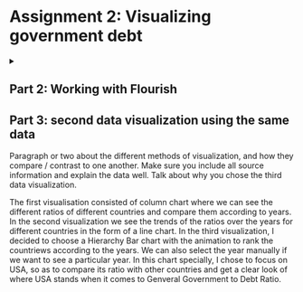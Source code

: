 # Assignment 2: Visualizing government debt


<details>
<summary><h2Part 1: Working with web-based visualization tools and data</h2></summary>
<br>
<iframe src="https://data.oecd.org/chart/6Odm" width="860" height="645" style="border: 0" mozallowfullscreen="true" webkitallowfullscreen="true" allowfullscreen="true"><a href="https://data.oecd.org/chart/6Odm" target="_blank">OECD Chart: General government debt, Total, % of GDP, Annual, 2018</a></iframe>
</details>



## Part 2: Working with Flourish

<div class="flourish-embed flourish-chart" data-src="visualisation/11154069"><script src="https://public.flourish.studio/resources/embed.js"></script></div>

## Part 3: second data visualization using the same data

Paragraph or two about the different methods of visualization, and how they compare / contrast to one another. Make sure you include all source information and explain the data well. Talk about why you chose the third data visualization. 

The first visualisation consisted of column chart where we can see the different ratios of different countries and compare them according to years. In the second visualization we see the trends of the ratios over the years for different countries in the form of a line chart. 
In the third visualization, I decided to choose a Hierarchy Bar chart with the animation to rank the countriews according to the years. We can also select the year manually if we want to see a particular year. In this chart specially, I chose to focus on USA, so as to compare its ratio with other countries and get a clear look of where USA stands when it comes to Genveral Government to Debt Ratio.

<div class="flourish-embed flourish-hierarchy" data-src="visualisation/11154339"><script src="https://public.flourish.studio/resources/embed.js"></script></div>
